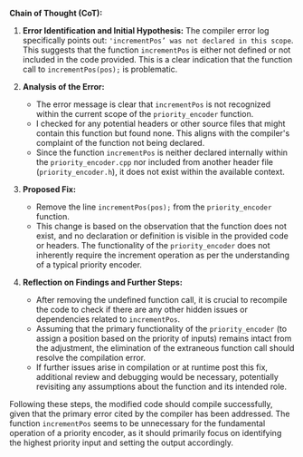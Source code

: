 **Chain of Thought (CoT):**

1. **Error Identification and Initial Hypothesis:**
   The compiler error log specifically points out: `'incrementPos’ was not declared in this scope`. This suggests that the function `incrementPos` is either not defined or not included in the code provided. This is a clear indication that the function call to `incrementPos(pos);` is problematic.

2. **Analysis of the Error:**
   - The error message is clear that `incrementPos` is not recognized within the current scope of the `priority_encoder` function.
   - I checked for any potential headers or other source files that might contain this function but found none. This aligns with the compiler's complaint of the function not being declared.
   - Since the function `incrementPos` is neither declared internally within the `priority_encoder.cpp` nor included from another header file (`priority_encoder.h`), it does not exist within the available context.

3. **Proposed Fix:**
   - Remove the line `incrementPos(pos);` from the `priority_encoder` function.
   - This change is based on the observation that the function does not exist, and no declaration or definition is visible in the provided code or headers. The functionality of the `priority_encoder` does not inherently require the increment operation as per the understanding of a typical priority encoder.

4. **Reflection on Findings and Further Steps:**
   - After removing the undefined function call, it is crucial to recompile the code to check if there are any other hidden issues or dependencies related to `incrementPos`.
   - Assuming that the primary functionality of the `priority_encoder` (to assign a position based on the priority of inputs) remains intact from the adjustment, the elimination of the extraneous function call should resolve the compilation error.
   - If further issues arise in compilation or at runtime post this fix, additional review and debugging would be necessary, potentially revisiting any assumptions about the function and its intended role.

Following these steps, the modified code should compile successfully, given that the primary error cited by the compiler has been addressed. The function `incrementPos` seems to be unnecessary for the fundamental operation of a priority encoder, as it should primarily focus on identifying the highest priority input and setting the output accordingly.